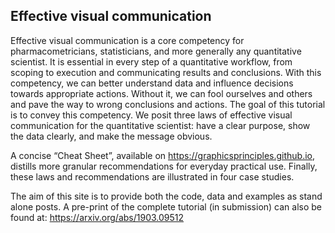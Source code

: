 ## Effective visual communication


Effective visual communication is a core competency for pharmacometricians, statisticians, and more generally any quantitative scientist. It is essential in every step of a quantitative workflow, from scoping to execution and communicating results and conclusions. With this competency, we can better understand data and influence decisions towards appropriate actions. Without it, we can fool ourselves and others and pave the way to wrong conclusions and actions. The goal of this tutorial is to convey this competency. We posit three laws of effective visual communication for the quantitative scientist: have a clear purpose, show the data clearly, and make the message obvious. 

A concise “Cheat Sheet”, available on https://graphicsprinciples.github.io, distills more granular recommendations for everyday practical use. Finally, these laws and recommendations are illustrated in four case studies.

The aim of this site is to provide both the code, data and examples as stand alone posts. A pre-print of the complete tutorial (in submission) can also be found at: https://arxiv.org/abs/1903.09512
